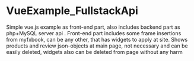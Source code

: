 # VueExample_FullstackApi
Simple vue.js example as front-end part, also includes backend part as php+MySQL server api . Front-end part includes some frame insertions from myfxbook, can be any other, that has widgets to apply at site. Shows products and review json-objects at main page, not necessary and can be easily deleted, widgets also can be deleted from page without any harm
